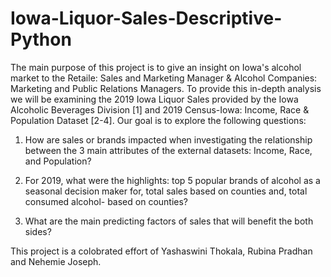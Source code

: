 # Iowa-Liquor-Sales-Descriptive-Python
The main purpose of this project is to give an insight on Iowa's alcohol market to the Retaile: Sales and Marketing Manager &amp; Alcohol Companies: Marketing and Public Relations Managers. To provide this in-depth analysis we will be examining the 2019 Iowa Liquor Sales provided by the Iowa Alcoholic Beverages Division [1] and 2019 Census-Iowa: Income, Race &amp; Population Dataset [2-4]. Our goal is to explore the following questions: 

1. How are sales or brands impacted when investigating the relationship between the 3 main attributes of the external datasets: Income, Race, and Population?  

2. For 2019, what were the highlights: top 5 popular brands of alcohol as a seasonal decision maker for, total sales based on counties and, total consumed alcohol- based on counties?  

3. What are the main predicting factors of sales that will benefit the both sides?

This project is a colobrated effort of Yashaswini Thokala, Rubina Pradhan and Nehemie Joseph.
